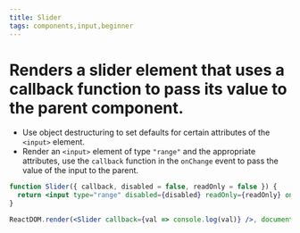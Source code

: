 ```yaml
---
title: Slider
tags: components,input,beginner
---
```


# Renders a slider element that uses a callback function to pass its value to the parent component.

- Use object destructuring to set defaults for certain attributes of the `<input>` element.
- Render an `<input>` element of type `"range"` and the appropriate attributes, use the `callback` function in the `onChange` event to pass the value of the input to the parent.

```jsx
function Slider({ callback, disabled = false, readOnly = false }) {
  return <input type="range" disabled={disabled} readOnly={readOnly} onChange={({ target: { value } }) => callback(value)} />
}
```

```jsx
ReactDOM.render(<Slider callback={val => console.log(val)} />, document.getElementById('root'))
```
